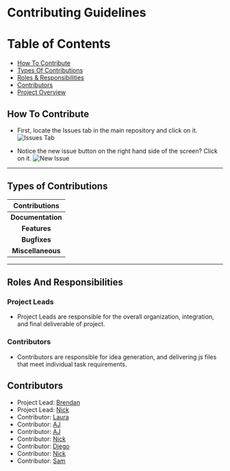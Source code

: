 # Contributing Guidelines

# Table of Contents
* [How To Contribute](#how-to-contribute)
* [Types Of Contributions](#types-of-contributions)
* [Roles & Responsibilities](#roles-and-responsibilities)
* [Contributors](#contributors)
* [Project Overview](https://github.com/brendanpettis/ClassProject)

## How To Contribute

* First, locate the Issues tab in the main repository and click on it.
![Issues Tab](https://res.cloudinary.com/bpettis/image/upload/v1552580419/Issue_vfwtkv.png "Issues Tab")

* Notice the new issue button on the right hand side of the screen? Click on it.
![New Issue](https://res.cloudinary.com/bpettis/image/upload/v1552580715/new-issue_x9dlhw.png "Issues Tab")

----
## Types of Contributions

|          Contributions           | 
|:--------------------------------:|
|**Documentation**                 | 
|**Features**                      | 
|**Bugfixes**                      | 
|**Miscellaneous**                 | 
----


## Roles And Responsibilities

### Project Leads
* Project Leads are responsible for the overall organization, integration, and final deliverable of project.

### Contributors
* Contributors are responsible for idea generation, and delivering js files that meet individual task requirements.

## Contributors
* Project Lead: [Brendan](https://github.com/brendanpettis)
* Project Lead: [Nick](https://github.com/nickpapadakis-matc)
* Contributor: [Laura](https://github.com/lskaiser)
* Contributor: [AJ](https://github.com/ajmataj)
* Contributor: [AJ](https://github.com/ajfarmer9)
* Contributor: [Nick](https://github.com/NicholasClaudio)
* Contributor: [Diego](https://github.com/Diegocar18)
* Contributor: [Nick](https://github.com/nicholasrutherford-matc)
* Contributor: [Sam](https://github.com/samjb1992)